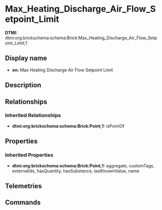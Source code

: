 # Max_Heating_Discharge_Air_Flow_Setpoint_Limit
**DTMI:** dtmi:org:brickschema:schema:Brick:Max_Heating_Discharge_Air_Flow_Setpoint_Limit;1
## Display name
- **en:** Max Heating Discharge Air Flow Setpoint Limit
## Description
## Relationships
### Inherited Relationships
* **dtmi:org:brickschema:schema:Brick:Point;1:** isPointOf
## Properties
### Inherited Properties
* **dtmi:org:brickschema:schema:Brick:Point;1:** aggregate, customTags, externalIds, hasQuantity, hasSubstance, lastKnownValue, name
## Telemetries
## Commands
